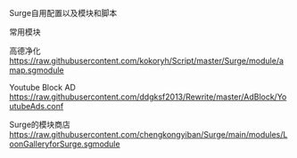 Surge自用配置以及模块和脚本

常用模块

高德净化 
https://raw.githubusercontent.com/kokoryh/Script/master/Surge/module/amap.sgmodule

Youtube Block AD
https://raw.githubusercontent.com/ddgksf2013/Rewrite/master/AdBlock/YoutubeAds.conf

Surge的模块商店
https://raw.githubusercontent.com/chengkongyiban/Surge/main/modules/LoonGalleryforSurge.sgmodule